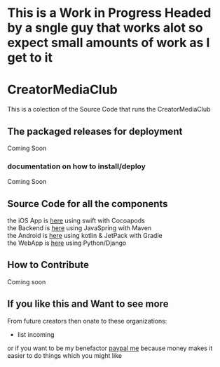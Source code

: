 # This is a Work in Progress Headed by a sngle guy that works alot so expect small amounts of work as I get to it

# CreatorMediaClub
This is a colection of the Source Code that runs the CreatorMediaClub

## The packaged releases for deployment
Coming Soon

### documentation on how to install/deploy
Coming Soon

## Source Code for all the components
the iOS App is [here](https://github.com/CaKellum/CreatorMediaClubs_iOS) using swift with Cocoapods  
the Backend is [here](https://github.com/CaKellum/CreatorMediaClubs_BackEnd) using JavaSpring with Maven  
the Android is [here](https://github.com/CaKellum/CreatorMediaClubs_Android)  using kotlin & JetPack with Gradle  
the WebApp is [here](https://github.com/CaKellum/CreatorMediaClubs_Web) using Python/Django  

## How to Contribute
Coming soon

## If you like this and Want to see more
From future creators then onate to these organizations:
- list incoming

or if you want to be my benefactor [paypal me](https://paypal.me/cakethecook4353?country.x=US&locale.x=en_US) because money makes it easier to do things which you might like


